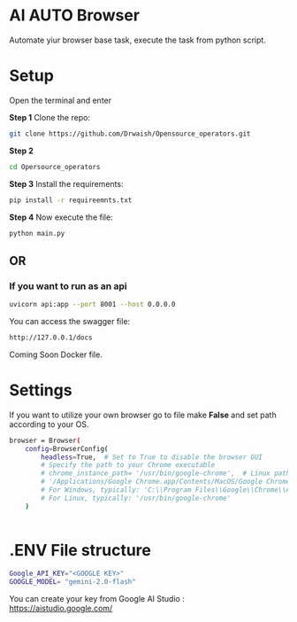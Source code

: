 # AI AUTO Browser
Automate yiur browser base task, execute the task from python script.

# Setup
Open the terminal and enter

**Step 1**
Clone the repo:
```bash
git clone https://github.com/Drwaish/Opensource_operators.git
```
**Step 2**
```bash
cd Opersource_operators
```

**Step 3**
Install the requirements:
```bash
pip install -r requireemnts.txt
```

**Step 4**
Now execute the  file:

```bash
python main.py
```
## OR
### If you want to run as an api
```bash
uvicorn api:app --port 8001 --host 0.0.0.0 
```
You can access the swagger file:
```bash
http://127.0.0.1/docs
```

Coming Soon
Docker file.

# Settings
If you want to utilize your own browser go to file make **False** and set path according to your OS.
```bash
browser = Browser(
    config=BrowserConfig(
        headless=True,  # Set to True to disable the browser GUI
        # Specify the path to your Chrome executable
        # chrome_instance_path= '/usr/bin/google-chrome',  # Linux path
        # '/Applications/Google Chrome.app/Contents/MacOS/Google Chrome',  # macOS path
        # For Windows, typically: 'C:\\Program Files\\Google\\Chrome\\Application\\chrome.exe'
        # For Linux, typically: '/usr/bin/google-chrome'
    )
       
``` 
# .ENV File structure
```bash
Google_API_KEY="<GOOGLE KEY>"
GOOGLE_MODEL= "gemini-2.0-flash"
```

You can create your key from Google AI Studio : https://aistudio.google.com/ 

